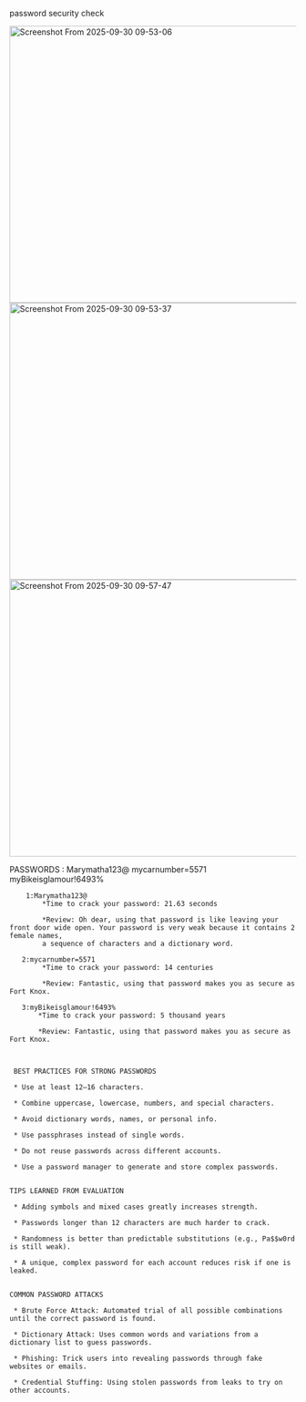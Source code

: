 password 
security
check

<img width="911" height="486" alt="Screenshot From 2025-09-30 09-53-06" src="https://github.com/user-attachments/assets/6a7f1722-751f-4a2d-baae-d4236d9d0ade" />


<img width="911" height="486" alt="Screenshot From 2025-09-30 09-53-37" src="https://github.com/user-attachments/assets/91fffad9-8eab-4fcc-95fd-77afefd349e0" />



<img width="911" height="486" alt="Screenshot From 2025-09-30 09-57-47" src="https://github.com/user-attachments/assets/117bf079-634b-4287-bbf3-9e67076dcf51" />



PASSWORDS : Marymatha123@
            mycarnumber=5571
            myBikeisglamour!6493%
            
            
        1:Marymatha123@
            *Time to crack your password: 21.63 seconds
            
            *Review: Oh dear, using that password is like leaving your front door wide open. Your password is very weak because it contains 2 female names,
            a sequence of characters and a dictionary word.
            
       2:mycarnumber=5571
            *Time to crack your password: 14 centuries
            
            *Review: Fantastic, using that password makes you as secure as Fort Knox. 
            
       3:myBikeisglamour!6493%
           *Time to crack your password: 5 thousand years
           
           *Review: Fantastic, using that password makes you as secure as Fort Knox. 
           
           
           
     BEST PRACTICES FOR STRONG PASSWORDS

     * Use at least 12–16 characters.

     * Combine uppercase, lowercase, numbers, and special characters.

     * Avoid dictionary words, names, or personal info.

     * Use passphrases instead of single words.

     * Do not reuse passwords across different accounts.

     * Use a password manager to generate and store complex passwords.
     
     
    TIPS LEARNED FROM EVALUATION

     * Adding symbols and mixed cases greatly increases strength.

     * Passwords longer than 12 characters are much harder to crack.

     * Randomness is better than predictable substitutions (e.g., Pa$$w0rd is still weak).

     * A unique, complex password for each account reduces risk if one is leaked.
     
     
    COMMON PASSWORD ATTACKS

     * Brute Force Attack: Automated trial of all possible combinations until the correct password is found.

     * Dictionary Attack: Uses common words and variations from a dictionary list to guess passwords.

     * Phishing: Trick users into revealing passwords through fake websites or emails.

     * Credential Stuffing: Using stolen passwords from leaks to try on other accounts.
